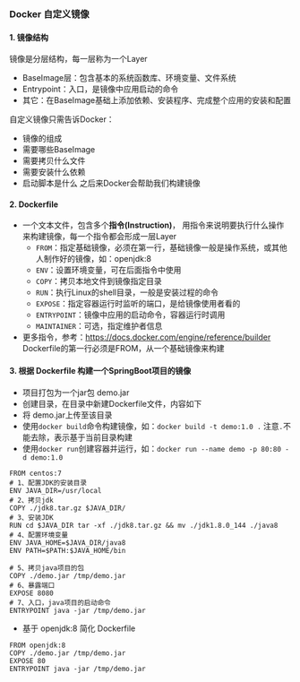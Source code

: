 ### Docker 自定义镜像
#### 1. 镜像结构
镜像是分层结构，每一层称为一个Layer
* BaseImage层：包含基本的系统函数库、环境变量、文件系统
* Entrypoint：入口，是镜像中应用启动的命令
* 其它：在BaseImage基础上添加依赖、安装程序、完成整个应用的安装和配置

自定义镜像只需告诉Docker：
* 镜像的组成
* 需要哪些BaseImage
* 需要拷贝什么文件
* 需要安装什么依赖
* 启动脚本是什么
之后来Docker会帮助我们构建镜像


#### 2. Dockerfile
* 一个文本文件，包含多个**指令(Instruction)**， 用指令来说明要执行什么操作来构建镜像，每一个指令都会形成一层Layer
  * `FROM`：指定基础镜像，必须在第一行，基础镜像一般是操作系统，或其他人制作好的镜像，如：openjdk:8
  * `ENV`：设置环境变量，可在后面指令中使用
  * `COPY`：拷贝本地文件到镜像指定目录
  * `RUN`：执行Linux的shell目录，一般是安装过程的命令
  * `EXPOSE`：指定容器运行时监听的端口，是给镜像使用者看的
  * `ENTRYPOINT`：镜像中应用的启动命令，容器运行时调用
  * `MAINTAINER`：可选，指定维护者信息
* 更多指令，参考：https://docs.docker.com/engine/reference/builder
  Dockerfile的第一行必须是FROM，从一个基础镜像来构建

#### 3. 根据 Dockerfile 构建一个SpringBoot项目的镜像
* 项目打包为一个jar包 demo.jar
* 创建目录，在目录中新建Dockerfile文件，内容如下
* 将 demo.jar上传至该目录
* 使用`docker build`命令构建镜像，如：`docker build -t demo:1.0 .` 注意`.`不能去除，表示基于当前目录构建
* 使用`docker run`创建容器并运行，如：`docker run --name demo -p 80:80 -d demo:1.0`


```
FROM centos:7
# 1、配置JDK的安装目录
ENV JAVA_DIR=/usr/local
# 2、拷贝jdk
COPY ./jdk8.tar.gz $JAVA_DIR/
# 3、安装JDK
RUN cd $JAVA_DIR tar -xf ./jdk8.tar.gz && mv ./jdk1.8.0_144 ./java8
# 4、配置环境变量
ENV JAVA_HOME=$JAVA_DIR/java8
ENV PATH=$PATH:$JAVA_HOME/bin

# 5、拷贝java项目的包
COPY ./demo.jar /tmp/demo.jar
# 6、暴露端口
EXPOSE 8080
# 7、入口，java项目的启动命令
ENTRYPOINT java -jar /tmp/demo.jar
```


* 基于  openjdk:8 简化 Dockerfile

```
FROM openjdk:8
COPY ./demo.jar /tmp/demo.jar
EXPOSE 80
ENTRYPOINT java -jar /tmp/demo.jar
```

